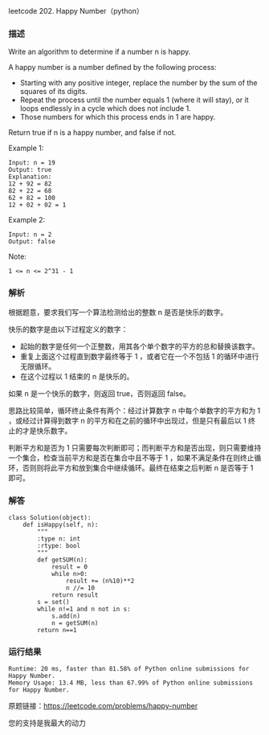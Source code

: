 leetcode  202. Happy Number（python）

### 描述

Write an algorithm to determine if a number n is happy.

A happy number is a number defined by the following process:

* Starting with any positive integer, replace the number by the sum of the squares of its digits.
* Repeat the process until the number equals 1 (where it will stay), or it loops endlessly in a cycle which does not include 1.
* Those numbers for which this process ends in 1 are happy.

Return true if n is a happy number, and false if not.



Example 1:

	Input: n = 19
	Output: true
	Explanation:
	12 + 92 = 82
	82 + 22 = 68
	62 + 82 = 100
	12 + 02 + 02 = 1

	
Example 2:

	Input: n = 2
	Output: false




Note:

	1 <= n <= 2^31 - 1


### 解析


根据题意，要求我们写一个算法检测给出的整数 n 是否是快乐的数字。

快乐的数字是由以下过程定义的数字：

* 起始的数字是任何一个正整数，用其各个单个数字的平方的总和替换该数字。
* 重复上面这个过程直到数字最终等于 1 ，或者它在一个不包括 1 的循环中进行无限循环。
* 在这个过程以 1 结束的 n 是快乐的。

如果 n 是一个快乐的数字，则返回 true，否则返回 false。

思路比较简单，循环终止条件有两个：经过计算数字 n 中每个单数字的平方和为 1 ，或经过计算得到数字 n 的平方和在之前的循环中出现过，但是只有最后以 1 终止的才是快乐数字。

判断平方和是否为 1 只需要每次判断即可；而判断平方和是否出现，则只需要维持一个集合，检查当前平方和是否在集合中且不等于 1 ，如果不满足条件在则终止循环，否则则将此平方和放到集合中继续循环。最终在结束之后判断 n 是否等于 1 即可。

### 解答
				

	class Solution(object):
	    def isHappy(self, n):
	        """
	        :type n: int
	        :rtype: bool
	        """
	        def getSUM(n):
	            result = 0
	            while n>0:
	                result += (n%10)**2
	                n //= 10
	            return result
	        s = set()
	        while n!=1 and n not in s:
	            s.add(n)
	            n = getSUM(n)
	        return n==1
            	      
			
### 运行结果


	Runtime: 20 ms, faster than 81.58% of Python online submissions for Happy Number.
	Memory Usage: 13.4 MB, less than 67.99% of Python online submissions for Happy Number.


原题链接：https://leetcode.com/problems/happy-number



您的支持是我最大的动力
